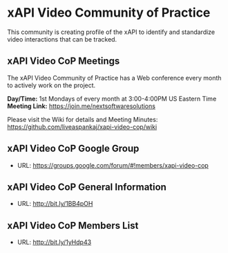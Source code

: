 # xAPI Video Community of Practice

This community is creating profile of the xAPI to identify and standardize video interactions that can be tracked.

## xAPI Video CoP Meetings

The xAPI Video Community of Practice has a Web conference every month to actively work on the project.

**Day/Time:** 1st Mondays of every month at 3:00-4:00PM US Eastern Time<Br>
**Meeting Link:** https://join.me/nextsoftwaresolutions 

Please visit the Wiki for details and Meeting Minutes:  
https://github.com/liveaspankaj/xapi-video-cop/wiki

## xAPI Video CoP Google Group

* URL: https://groups.google.com/forum/#!members/xapi-video-cop

## xAPI Video CoP General Information

* URL: http://bit.ly/1BB4pOH

## xAPI Video CoP Members List

* URL: http://bit.ly/1yHdp43 




